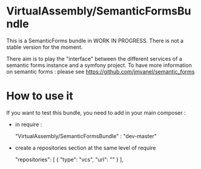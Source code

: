 VirtualAssembly/SemanticFormsBundle 
===============

This is a SemanticForms bundle in WORK IN PROGRESS. 
There is not a stable version for the moment.

There aim is to play the "interface" between the different services of a semantic forms instance and a symfony project.
To have more information on semantic forms : please see https://github.com/jmvanel/semantic_forms

How to use it 
===============

If you want to test this bundle, you need to add in your main composer :
- in require :

    "VirtualAssembly/SemanticFormsBundle" : "dev-master"
    
- create a repositories section at the same level of require

	"repositories": [
        {
            "type": "vcs",
            "url": ""
        }
    ],